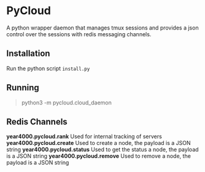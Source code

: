 # PyCloud

A python wrapper daemon that manages tmux sessions
and provides a json control over the sessions
with redis messaging channels.

## Installation

Run the python script `install.py`


## Running

> python3 -m pycloud.cloud_daemon

## Redis Channels

**year4000.pycloud.rank** Used for internal tracking of servers
**year4000.pycloud.create** Used to create a node, the payload is a JSON string
**year4000.pycloud.status** Used to get the status a node, the payload is a JSON string
**year4000.pycloud.remove** Used to remove a node, the payload is a JSON string
